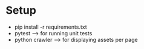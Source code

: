 # Setup
 - pip install -r requirements.txt 
 - pytest  --> for running unit tests
 - python crawler --> for displaying assets per page
 
 